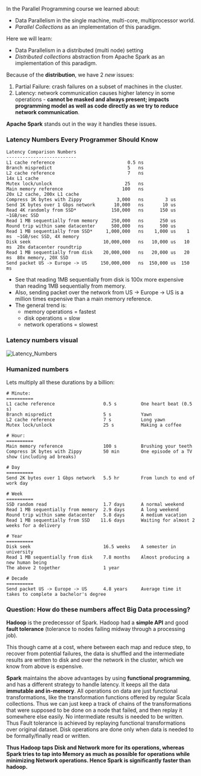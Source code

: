 In the Parallel Programming course we learned about:

* Data Parallelism in the single machine, multi-core, multiprocessor world.
* _Parallel Collections_ as an implementation of this paradigm.

Here we will learn:

* Data Parallelism in a distributed (multi node) setting
* _Distributed collections_ abstraction from Apache Spark as an implementation of this paradigm.

Because of the **distribution**, we have 2 _new_ issues:

1. Partial Failure: crash failures on a subset of machines in the cluster.
2. Latency: network communication causes higher latency in some operations - **cannot be masked and always present; impacts programming model as well as code directly as we try to reduce network communication**. 

**Apache Spark** stands out in the way it handles these issues.

### Latency Numbers Every Programmer Should Know

```
Latency Comparison Numbers
--------------------------
L1 cache reference                           0.5 ns
Branch mispredict                            5   ns
L2 cache reference                           7   ns                      14x L1 cache
Mutex lock/unlock                           25   ns
Main memory reference                      100   ns                      20x L2 cache, 200x L1 cache
Compress 1K bytes with Zippy             3,000   ns        3 us
Send 1K bytes over 1 Gbps network       10,000   ns       10 us
Read 4K randomly from SSD*             150,000   ns      150 us          ~1GB/sec SSD
Read 1 MB sequentially from memory     250,000   ns      250 us
Round trip within same datacenter      500,000   ns      500 us
Read 1 MB sequentially from SSD*     1,000,000   ns    1,000 us    1 ms  ~1GB/sec SSD, 4X memory
Disk seek                           10,000,000   ns   10,000 us   10 ms  20x datacenter roundtrip
Read 1 MB sequentially from disk    20,000,000   ns   20,000 us   20 ms  80x memory, 20X SSD
Send packet US -> Europe -> US     150,000,000   ns  150,000 us  150 ms
```

* See that reading 1MB sequentially from disk is 100x more expensive than reading 1MB sequentially from memory.
* Also, sending packet over the network from US -> Europe -> US is a million times expensive than a main memory reference.
* The general trend is: 
    * memory operations  = fastest
    * disk operations    = slow
    * network operations = slowest

### Latency numbers visual

![Latency_Numbers](https://github.com/rohitvg/scala-spark-4/blob/master/resources/images/latency_numbers.png)

### Humanized numbers

Lets multiply all these durations by a billion:

```
# Minute:
==========
L1 cache reference                  0.5 s         One heart beat (0.5 s)
Branch mispredict                   5 s           Yawn
L2 cache reference                  7 s           Long yawn
Mutex lock/unlock                   25 s          Making a coffee

# Hour:
==========
Main memory reference               100 s         Brushing your teeth
Compress 1K bytes with Zippy        50 min        One episode of a TV show (including ad breaks)

# Day
==========
Send 2K bytes over 1 Gbps network   5.5 hr        From lunch to end of work day

# Week
==========
SSD random read                     1.7 days      A normal weekend
Read 1 MB sequentially from memory  2.9 days      A long weekend
Round trip within same datacenter   5.8 days      A medium vacation
Read 1 MB sequentially from SSD    11.6 days      Waiting for almost 2 weeks for a delivery

# Year
==========
Disk seek                           16.5 weeks    A semester in university
Read 1 MB sequentially from disk    7.8 months    Almost producing a new human being
The above 2 together                1 year

# Decade
==========
Send packet US -> Europe -> US      4.8 years     Average time it takes to complete a bachelor's degree
```

### **Question**: How do these numbers affect Big Data processing?

**Hadoop** is the predecessor of Spark. Hadoop had a **simple API** and good **fault tolerance** (tolerance to nodes failing midway through a processing job).

This though came at a cost, where between each map and reduce step, to recover from potential failures, the data is shuffled and the intermediate results are written to disk and over the network in the cluster, which we know from above is expensive.

**Spark** maintains the above advantages by using **functional programming**, and has a different strategy to handle latency. It keeps all the data **immutable and in-memory**. All operations on data are just functional transformations, like the transformation functions offered by regular Scala collections. Thus we can just keep a track of chains of the transformations that were supposed to be done on a node that failed, and then replay it somewhere else easily. No intermediate results is needed to be written. Thus Fault tolerance is achieved by replaying functional transformations over original dataset. Disk operations are done only when data is needed to be formally/finally read or written.

**Thus Hadoop taps Disk and Network more for its operations, whereas Spark tries to tap into Memory as much as possible for operations while minimizing Network operations. Hence Spark is significantly faster than hadoop.**

